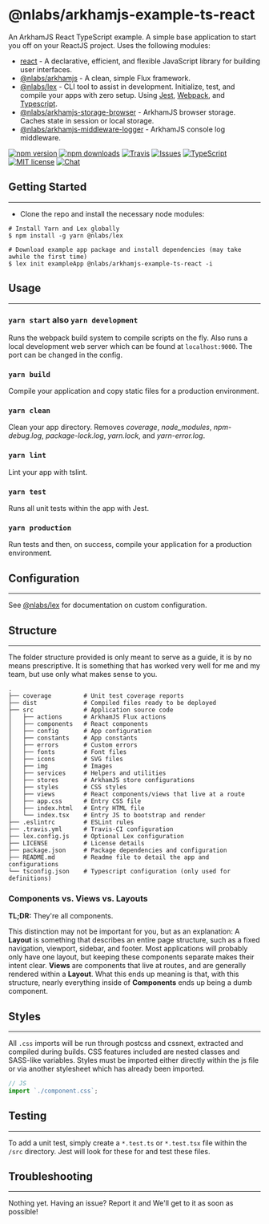# @nlabs/arkhamjs-example-ts-react

An ArkhamJS React TypeScript example. A simple base application to start you off on your ReactJS project. Uses the following modules:

- [react](https://www.npmjs.com/package/react) - A declarative, efficient, and flexible JavaScript library for building user interfaces.
- [@nlabs/arkhamjs](https://www.npmjs.com/package/arkhamjs) - A clean, simple Flux framework.
- [@nlabs/lex](https://www.npmjs.com/package/@nlabs/lex) - CLI tool to assist in development. Initialize, test, and compile your apps with zero setup. Using [Jest](https://facebook.github.io/jest/), [Webpack](https://webpack.js.org/), and [Typescript](http://www.typescriptlang.org/).
- [@nlabs/arkhamjs-storage-browser](https://www.npmjs.com/package/@nlabs/arkhamjs-storage-browser) - ArkhamJS browser storage. Caches state in session or local storage.
- [@nlabs/arkhamjs-middleware-logger](https://www.npmjs.com/package/@nlabs/arkhamjs-middleware-logger) - ArkhamJS console log middleware.

[![npm version](https://img.shields.io/npm/v/@nlabs/arkhamjs-example-ts-react.svg?style=flat-square)](https://www.npmjs.com/package/@nlabs/arkhamjs-example-ts-react)
[![npm downloads](https://img.shields.io/npm/dm/@nlabs/arkhamjs-example-ts-react.svg?style=flat-square)](https://www.npmjs.com/package/@nlabs/arkhamjs-example-ts-react)
[![Travis](https://img.shields.io/travis/nitrogenlabs/arkhamjs.svg?style=flat-square)](https://travis-ci.org/nitrogenlabs/arkhamjs)
[![Issues](https://img.shields.io/github/issues/nitrogenlabs/arkhamjs.svg?style=flat-square)](https://github.com/nitrogenlabs/arkhamjs/issues)
[![TypeScript](https://badges.frapsoft.com/typescript/version/typescript-next.svg?v=101)](https://github.com/ellerbrock/typescript-badges/)
[![MIT license](https://img.shields.io/badge/license-MIT-brightgreen.svg?style=flat-square)](http://opensource.org/licenses/MIT)
[![Chat](https://img.shields.io/discord/446122412715802649.svg)](https://discord.gg/Ttgev58)

## Getting Started

---------------

- Clone the repo and install the necessary node modules:

```shell
# Install Yarn and Lex globally
$ npm install -g yarn @nlabs/lex

# Download example app package and install dependencies (may take awhile the first time)
$ lex init exampleApp @nlabs/arkhamjs-example-ts-react -i
```

## Usage

---------------

### `yarn start` also `yarn development`

Runs the webpack build system to compile scripts on the fly. Also runs a local development web server which can be found at `localhost:9000`. The port can be changed in the config.

### `yarn build`

Compile your application and copy static files for a production environment.

### `yarn clean`

Clean your app directory. Removes *coverage*, *node_modules*, *npm-debug.log*, *package-lock.log*, *yarn.lock*, and *yarn-error.log*.

### `yarn lint`

Lint your app with tslint.

### `yarn test`

Runs all unit tests within the app with Jest.

### `yarn production`

Run tests and then, on success, compile your application for a production environment.

## Configuration

---------------

See [@nlabs/lex](https://www.npmjs.com/package/@nlabs/lex) for documentation on custom configuration.

## Structure

---------------

The folder structure provided is only meant to serve as a guide, it is by no means prescriptive. It is something that has worked very well for me and my team, but use only what makes sense to you.

```shell
.
├── coverage         # Unit test coverage reports
├── dist             # Compiled files ready to be deployed
├── src              # Application source code
│   ├── actions      # ArkhamJS Flux actions
│   ├── components   # React components
│   ├── config       # App configuration
│   ├── constants    # App constants
│   ├── errors       # Custom errors
│   ├── fonts        # Font files
│   ├── icons        # SVG files
│   ├── img          # Images
│   ├── services     # Helpers and utilities
│   ├── stores       # ArkhamJS store configurations
│   ├── styles       # CSS styles
│   ├── views        # React components/views that live at a route
│   ├── app.css      # Entry CSS file
│   ├── index.html   # Entry HTML file
│   └── index.tsx    # Entry JS to bootstrap and render
├── .eslintrc        # ESLint rules
├── .travis.yml      # Travis-CI configuration
├── lex.config.js    # Optional Lex configuration
├── LICENSE          # License details
├── package.json     # Package dependencies and configuration
├── README.md        # Readme file to detail the app and configurations
└── tsconfig.json    # Typescript configuration (only used for definitions)
```

### Components vs. Views vs. Layouts

**TL;DR:** They're all components.

This distinction may not be important for you, but as an explanation: A **Layout** is something that describes an entire page structure, such as a fixed navigation, viewport, sidebar, and footer. Most applications will probably only have one layout, but keeping these components separate makes their intent clear. **Views** are components that live at routes, and are generally rendered within a **Layout**. What this ends up meaning is that, with this structure, nearly everything inside of **Components** ends up being a dumb component.

## Styles

---------------

All `.css` imports will be run through postcss and cssnext, extracted and compiled during builds. CSS features included are nested classes and SASS-like variables. Styles must be imported either directly within the js file or via another stylesheet which has already been imported.

```js
// JS
import `./component.css`;
```

## Testing

---------------

To add a unit test, simply create a `*.test.ts` or `*.test.tsx` file within the `/src` directory. Jest will look for these for and test these files.

## Troubleshooting

---------------

Nothing yet. Having an issue? Report it and We'll get to it as soon as possible!
